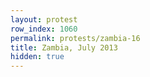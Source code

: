 ```yaml
---
layout: protest
row_index: 1060
permalink: protests/zambia-16
title: Zambia, July 2013
hidden: true
---
```

